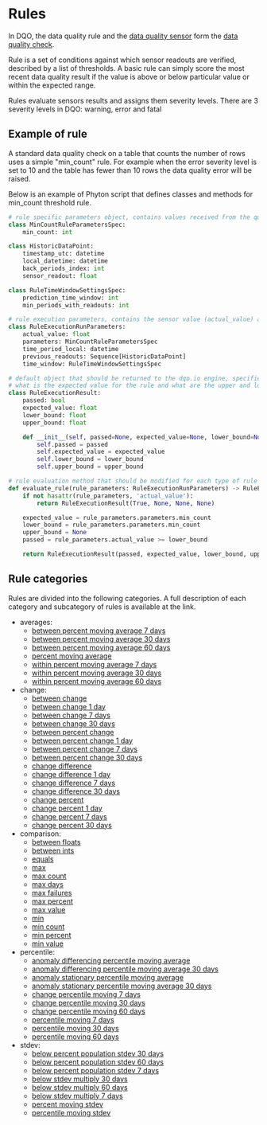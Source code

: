 # Rules

In DQO, the data quality rule and the [data quality sensor](../sensors/sensors.md) form the [data quality check](../checks/index.md).

Rule is a set of conditions against which sensor readouts are verified, described by a list of thresholds.
A basic rule can simply score the most recent data quality result if the value is above or below particular value or
within the expected range. 

Rules evaluate sensors results and assigns them severity levels. There are 3 severity levels in DQO: warning, error and
fatal


## Example of rule 

A standard data quality check on a table that counts the number of rows uses a simple "min_count" rule. For example when
the error severity level is set to 10 and the table has fewer than 10 rows the data quality error will be raised. 

Below is an example of Phyton script that defines classes and methods for min_count threshold rule.

``` py title="min_count.py"
# rule specific parameters object, contains values received from the quality check threshold configuration
class MinCountRuleParametersSpec:
    min_count: int

class HistoricDataPoint:
    timestamp_utc: datetime
    local_datetime: datetime
    back_periods_index: int
    sensor_readout: float

class RuleTimeWindowSettingsSpec:
    prediction_time_window: int
    min_periods_with_readouts: int

# rule execution parameters, contains the sensor value (actual_value) and the rule parameters
class RuleExecutionRunParameters:
    actual_value: float
    parameters: MinCountRuleParametersSpec
    time_period_local: datetime
    previous_readouts: Sequence[HistoricDataPoint]
    time_window: RuleTimeWindowSettingsSpec

# default object that should be returned to the dqo.io engine, specifies if the rule was passed or failed,
# what is the expected value for the rule and what are the upper and lower boundaries of accepted values (optional)
class RuleExecutionResult:
    passed: bool
    expected_value: float
    lower_bound: float
    upper_bound: float

    def __init__(self, passed=None, expected_value=None, lower_bound=None, upper_bound=None):
        self.passed = passed
        self.expected_value = expected_value
        self.lower_bound = lower_bound
        self.upper_bound = upper_bound

# rule evaluation method that should be modified for each type of rule
def evaluate_rule(rule_parameters: RuleExecutionRunParameters) -> RuleExecutionResult:
    if not hasattr(rule_parameters, 'actual_value'):
        return RuleExecutionResult(True, None, None, None)

    expected_value = rule_parameters.parameters.min_count
    lower_bound = rule_parameters.parameters.min_count
    upper_bound = None
    passed = rule_parameters.actual_value >= lower_bound

    return RuleExecutionResult(passed, expected_value, lower_bound, upper_bound)
```

## Rule categories

Rules are divided into the following categories. A full description of each category and subcategory of rules is 
available at the link.

- averages:
    - [between percent moving average 7 days](../../../reference/rules/averages/#between-percent-moving-average-7-days)
    - [between percent moving average 30 days](../../../reference/rules/averages/#between-percent-moving-average-30-days)
    - [between percent moving average 60 days](../../../reference/rules/averages/#between-percent-moving-average-60-days)
    - [percent moving average](../../../reference/rules/averages/#percent-moving-average)
    - [within percent moving average 7 days](../../../reference/rules/averages/#within-percent-moving-average-7-days)
    - [within percent moving average 30 days](../../../reference/rules/averages/#within-percent-moving-average-30-days)
    - [within percent moving average 60 days](../../../reference/rules/averages/#within-percent-moving-average-60-days)
- change:
    - [between change](../../../reference/rules/change/#between-change)
    - [between change 1 day](../../../reference/rules/change/#between-change-1-day)
    - [between change 7 days](../../../reference/rules/change/#between-change-7-days)
    - [between change 30 days](../../../reference/rules/change/#between-change-30-days)
    - [between percent change](../../../reference/rules/change/#between-percent-change)
    - [between percent change 1 day](../../../reference/rules/change/#between-percent-change-1-day)
    - [between percent change 7 days](../../../reference/rules/change/#between-percent-change-7days)
    - [between percent change 30 days](../../../reference/rules/change/#between-percent-change-30-days)
    - [change difference](../../../reference/rules/change/#change-difference)
    - [change difference 1 day](../../../reference/rules/change/#change-difference-1-day)
    - [change difference 7 days](../../../reference/rules/change/#change-difference-7-days)
    - [change difference 30 days](../../../reference/rules/change/#change-difference-30-days)
    - [change percent](../../../reference/rules/change/#change-percent)
    - [change percent 1 day](../../../reference/rules/change/#change-percent-1-day)
    - [change percent 7 days](../../../reference/rules/change/#change-percent-7-days)
    - [change percent 30 days](../../../reference/rules/change/#change-percent-30-days)
- comparison:
    - [between floats](../../../reference/rules/comparison/#between-floats)
    - [between ints](../../../reference/rules/comparison/#between-ints)
    - [equals](../../../reference/rules/comparison/#equals)
    - [max](../../../reference/rules/comparison/#max)
    - [max count](../../../reference/rules/comparison/#max-count)
    - [max days](../../../reference/rules/comparison/#max-days)
    - [max failures](../../../reference/rules/comparison/#max-failures)
    - [max percent](../../../reference/rules/comparison/#max-percent)
    - [max value](../../../reference/rules/comparison/#max-value)
    - [min](../../../reference/rules/comparison/#min)
    - [min count](../../../reference/rules/comparison/#min-count)
    - [min percent](../../../reference/rules/comparison/#min-percent)
    - [min value](../../../reference/rules/comparison/#min-value)
- percentile:
    - [anomaly differencing percentile moving average](../../../reference/rules/percentile/#anomaly-differencing-percentile-moving-average)
    - [anomaly differencing percentile moving average 30 days](../../../reference/rules/percentile/#anomaly-differencing-percentile-moving-average-30-days)
    - [anomaly stationary percentile moving average](../../../reference/rules/percentile/#anomaly-stationary-percentile-moving-average)
    - [anomaly stationary percentile moving average 30 days](../../../reference/rules/percentile/#anomaly-stationary-percentile-moving-average-30-days)
    - [change percentile moving 7 days](../../../reference/rules/percentile/#change-percentile-moving-7-days)
    - [change percentile moving 30 days](../../../reference/rules/percentile/#change-percentile-moving-30-days)
    - [change percentile moving 60 days](../../../reference/rules/percentile/#change-percentile-moving-60-days)
    - [percentile moving 7 days](../../../reference/rules/percentile/#percentile-moving-7-days)
    - [percentile moving 30 days](../../../reference/rules/percentile/#percentile-moving-30-days)
    - [percentile moving 60 days](../../../reference/rules/percentile/#percentile-moving-60-days)
- stdev:
    - [below percent population stdev 30 days](../../../reference/rules/stdev/#below-percent-population-stdev-30-days)
    - [below percent population stdev 60 days](../../../reference/rules/stdev/#below-percent-population-stdev-60-days)
    - [below percent population stdev 7 days](../../../reference/rules/stdev/#below-percent-population-stdev-7-days)
    - [below stdev multiply 30 days](../../../reference/rules/stdev/#below-stdev-multiply-30-days)
    - [below stdev multiply 60 days](../../../reference/rules/stdev/#below-stdev-multiply-60-days)
    - [below stdev multiply 7 days](../../../reference/rules/stdev/#below-stdev-multiply-7-days)
    - [percent moving stdev](../../../reference/rules/stdev/#percent-moving-stdev)
    - [percentile moving stdev](../../../reference/rules/stdev/#percentile-moving-stdev)